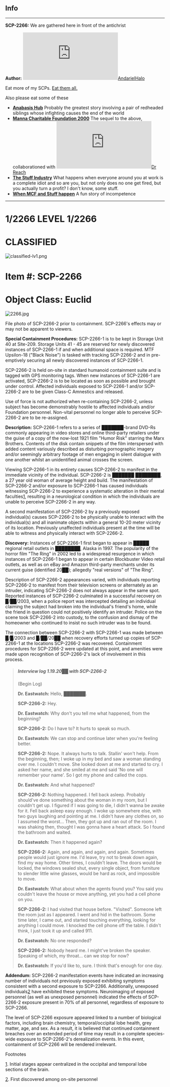 Info
----

* * *

**SCP-2266:** We are gathered here in front of the antichrist

**Author:** [![AndarielHalo](http://www.wikidot.com/avatar.php?userid=1750255&amp;size=small&amp;timestamp=1600219925)](http://www.wikidot.com/user:info/andarielhalo)[AndarielHalo](http://www.wikidot.com/user:info/andarielhalo)

Eat more of my SCPs. [Eat them all.](http://www.scp-wiki.net/andariel-halo-file)

Also please eat some of these

*   **[Anabasis Hub](http://www.scp-wiki.net/anabasis-hub)** Probably the greatest story involving a pair of redheaded siblings whose infighting causes the end of the world
*   **[Manna Charitable Foundation 2000](http://www.scp-wiki.net/manna-charitable-foundation-hub)** The sequel to the above, collaborationed with [![Dr Reach](http://www.wikidot.com/avatar.php?userid=1779895&amp;size=small&amp;timestamp=1600219925)](http://www.wikidot.com/user:info/dr-reach)[Dr Reach](http://www.wikidot.com/user:info/dr-reach)
*   **[The Stuff Industry](http://www.scp-wiki.net/the-stuff-industry-hub)** What happens when everyone around you at work is a complete idiot and so are you, but not only does no one get fired, but you actually turn a profit? I don't know, some stuff.
*   **[When MCF and Stuff happen](http://www.scp-wiki.net/week-1-looking-for-stuff)** A fun story of incompetence

* * *

1/2266 LEVEL 1/2266
===================

CLASSIFIED
==========

![classified-lv1.png](http://www.scp-wiki.net/local--files/component:classified-decoration-base/classified-lv1.png)

Item #: SCP-2266
================

Object Class: Euclid
====================

![2266.jpg](http://scp-wiki.wdfiles.com/local--files/scp-2266/2266.jpg)

File photo of SCP-2266-2 prior to containment. SCP-2266's effects may or may not be apparent to viewers.

**Special Containment Procedures:** SCP-2266-1 is to be kept in Storage Unit 40 at Site-209. Storage Units 41 - 45 are reserved for newly discovered instances of SCP-2266-1 if and when additional space is required. MTF Upsilon-18 ("Black Noise") is tasked with tracking SCP-2266-2 and in pre-emptively securing all newly discovered instances of SCP-2266-1.

SCP-2266-2 is held on-site in standard humanoid containment suite and is tagged with GPS monitoring tags. When new instances of SCP-2266-1 are activated, SCP-2266-2 is to be located as soon as possible and brought under control. Affected individuals exposed to SCP-2266-1 and/or SCP-2266-2 are to be given Class-C Amnestics and released.

Use of force is not authorized when re-containing SCP-2266-2, unless subject has become demonstrably hostile to affected individuals and/or Foundation personnel. Non-vital personnel no longer able to perceive SCP-2266-2 are to be re-assigned.

**Description:** SCP-2266-1 refers to a series of ███████-brand DVD-Rs commonly appearing in video stores and online third-party retailers under the guise of a copy of the now-lost 1921 film "Humor Risk" starring the Marx Brothers. Contents of the disk contain snippets of the film interspersed with added content variously described as disturbing pornographic imagery and/or seemingly arbitrary footage of men engaging in silent dialogue with one another whilst an unidentified animal crosses the screen.

Viewing SCP-2266-1 in its entirety causes SCP-2266-2 to manifest in the immediate vicinity of the individual. SCP-2266-2 is ███████ ████████, a 27 year old woman of average height and build. The manifestation of SCP-2266-2 and/or exposure to SCP-2266-1 has caused individuals witnessing SCP-2266-2 to experience a systematic alteration in their mental faculties[1](javascript:;), resulting in a neurological condition in which the individuals are unable to perceive SCP-2266-2 in any way.

A second manifestation of SCP-2266-2 by a previously exposed individual(s) causes SCP-2266-2 to be physically unable to interact with the individual(s) and all inanimate objects within a general 10-20 meter vicinity of its location. Previously unaffected individuals present at the time will be able to witness and physically interact with SCP-2266-2.

**Discovery:** Instances of SCP-2266-1 first began to appear in █████ regional retail outlets in ████████, Alaska in 1997. The popularity of the horror film "The Ring" in 2002 led to a widespread resurgence in which instances of SCP-2266-1 began to appear in certain Blockbuster Video retail outlets, as well as on eBay and Amazon third-party merchants under its current guise (identified 20██); allegedly "real versions" of "The Ring".

Description of SCP-2266-2 appearances varied, with individuals reporting SCP-2266-2 to manifest from their television screens or alternately as an intruder, indicating SCP-2266-2 does not always appear in the same spot. Reported instances of SCP-2266-2 culminated in a successful recovery on █/██/2003, when a police report was intercepted detailing an individual claiming the subject had broken into the individual's friend's home, while the friend in question could not positively identify an intruder. Police on the scene took SCP-2266-2 into custody, to the confusion and dismay of the homeowner who continued to insist no such intruder was to be found.

The connection between SCP-2266-2 with SCP-2266-1 was made between █/█/2003 and █/██/20██ when recovery efforts turned up copies of SCP-2266-1 at the locations SCP-2266-2 was recovered. Containment procedures for SCP-2266-2 were updated at this point, and amenities were made upon recognition of SCP-2266-2's lack of involvement in this process.

> ##### Interview log 1.19.20██ with SCP-2266-2
> 
>   
> (Begin Log)
> 
> **Dr. Eastwatch:** Hello, ███████.
> 
> **SCP-2266-2:** Hey.
> 
> **Dr. Eastwatch:** Why don't you tell me what happened, from the beginning?
> 
> **SCP-2266-2:** Do I have to? It hurts to speak so much.
> 
> **Dr. Eastwatch:** We can stop and continue later when you're feeling better.
> 
> **SCP-2266-2:** Nope. It always hurts to talk. Stallin' won't help. From the beginning, then; I woke up in my bed and saw a woman standing over me. I couldn't move. She looked down at me and started to cry. I asked her name, and she smiled at me and said 'No one will remember your name'. So I got my phone and called the cops.
> 
> **Dr. Eastwatch:** And what happened?
> 
> **SCP-2266-2:** Nothing happened. I fell back asleep. Probably should've done something about the woman in my room, but I couldn't get up. I figured if I was going to die, I didn't wanna be awake for it. Fell back asleep easy enough. I woke up somewhere else, with two guys laughing and pointing at me. I didn't have any clothes on, so I assumed the worst… Then, they got up and ran out of the room. I was shaking then, thought I was gonna have a heart attack. So I found the bathroom and waited.
> 
> **Dr. Eastwatch:** Then it happened again?
> 
> **SCP-2266-2:** Again, and again, and again, and again. Sometimes people would just ignore me. I'd leave, try not to break down again, find my way home. Other times, I couldn't leave. The doors would be locked, the windows sealed shut, every single object, from furniture to slender little wine glasses, would be hard as rock, and impossible to move.
> 
> **Dr. Eastwatch:** What about when the agents found you? You said you couldn't leave the house or move anything, yet you had a cell phone on you.
> 
> **SCP-2266-2:** I had visited that house before. "Visited". Someone left the room just as I appeared. I went and hid in the bathroom. Some time later, I came out, and started touching everything, looking for anything I could move. I knocked the cell phone off the table. I didn't think, I just took it up and called 911.
> 
> **Dr. Eastwatch:** No one responded?
> 
> **SCP-2266-2:** Nobody heard me. I might've broken the speaker. Speaking of which, my throat… can we stop for now?
> 
> **Dr. Eastwatch:** If you'd like to, sure. I think that's enough for one day.

**Addendum:** SCP-2266-2 manifestation events have indicated an increasing number of individuals not previously exposed exhibiting symptoms consistent with a second exposure to SCP-2266. Additionally, unexposed individuals[2](javascript:;) have exhibited these symptoms. Neuroimaging of exposed personnel (as well as unexposed personnel) indicated the effects of SCP-2266-2 exposure present in 70% of all personnel, regardless of exposure to SCP-2266.

The level of SCP-2266 exposure appeared linked to a number of biological factors, including brain chemistry, temporal/occipital lobe health, grey matter, age, and sex. As a result, it is believed that continued containment breaches over an extended period of time may result in a complete species-wide exposure to SCP-2266-2's derealization events. In this event, containment of SCP-2266 will be rendered irrelevant.

Footnotes

[1](javascript:;). Initial stages appear centralized in the occipital and temporal lobe sections of the brain.

[2](javascript:;). First discovered among on-site personnel